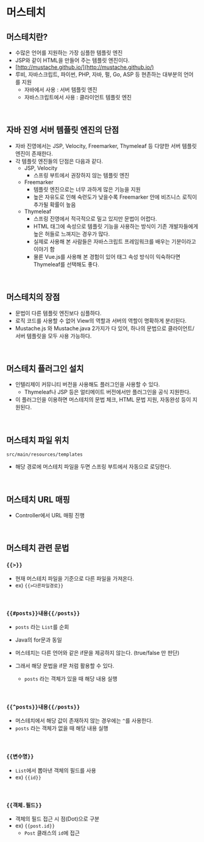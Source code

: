 # 머스테치

## 머스테치란?

- 수많은 언어를 지원하는 가장 심플한 템플릿 엔진
- JSP와 같이 HTML을 만들어 주는 템플릿 엔진이다.
- [http://mustache.github.io/](http://mustache.github.io/)
- 루비, 자바스크립트, 파이썬, PHP, 자바, 펄, Go, ASP 등 현존하는 대부분의 언어를 지원
  - 자바에서 사용 : 서버 템플릿 엔진
  - 자바스크립트에서 사용 : 클라이언트 템플릿 엔진

<br>

## 자바 진영 서버 템플릿 엔진의 단점

- 자바 진영에서는 JSP, Velocity, Freemarker, Thymeleaf 등 다양한 서버 템플릿 엔진이 존재한다.
- 각 템플릿 엔진들의 단점은 다음과 같다.
  - JSP, Velocity
    - 스프링 부트에서 권장하지 않는 템플릿 엔진
  - Freemarker
    - 템플릿 엔진으로는 너무 과하게 많은 기능을 지원
    - 높은 자유도로 인해 숙련도가 낮을수록 Freemarker 안에 비즈니스 로직이 추가될 확률이 높음
  - Thymeleaf
    - 스프링 진영에서 적극적으로 밀고 있지만 문법이 어렵다.
    - HTML 태그에 속성으로 템플릿 기능을 사용하는 방식이 기존 개발자들에게 높은 허들로 느껴지는 경우가 많다.
    - 실제로 사용해 본 사람들은 자바스크립트 프레임워크를 배우는 기분이라고 이야기 함
    - 물론 Vue.js를 사용해 본 경험이 있어 태그 속성 방식이 익숙하다면 Thymeleaf를 선택해도 좋다.
    
<br>

## 머스테치의 장점

- 문법이 다른 템플릿 엔진보다 심플하다.
- 로직 코드를 사용할 수 없어 View의 역할과 서버의 역할이 명확하게 분리된다.
- Mustache.js 와 Mustache.java 2가지가 다 있어, 하나의 문법으로 클라이언트/서버 템플릿을 모두 사용 가능하다.

<br>

## 머스테치 플러그인 설치

- 인텔리제이 커뮤니티 버전을 사용해도 플러그인을 사용할 수 있다.
  - Thymeleaf나 JSP 등은 얼티메이트 버전에서만 플러그인을 공식 지원한다.
- 이 플러그인을 이용하면 머스테치의 문법 체크, HTML 문법 지원, 자동완성 등이 지원된다.

<br>

## 머스테치 파일 위치

`src/main/resources/templates`

- 해당 경로에 머스테치 파일을 두면 스프링 부트에서 자동으로 로딩한다.

<br>

## 머스테치 URL 매핑

- Controller에서 URL 매핑 진행

<br>

## 머스테치 관련 문법

### `{{>}}`

- 현재 머스테치 파일을 기준으로 다른 파일을 가져온다.
- ex) `{{>다른파일경로}}`

<br>

### `{{#posts}}내용{{/posts}}`

- `posts` 라는 `List`를 순회
- Java의 for문과 동일  
  
  
- 머스테치는 다른 언어와 같은 if문을 제공하지 않는다. (true/false 만 판단)
- 그래서 해당 문법을 if문 처럼 활용할 수 있다.
  - `posts` 라는 객체가 있을 때 해당 내용 실행

<br>

### `{{^posts}}내용{{/posts}}`

- 머스테치에서 해당 값이 존재하지 않는 경우에는 `^`를 사용한다.
- `posts` 라는 객체가 없을 때 해당 내용 실행

<br>

### `{{변수명}}`

- `List`에서 뽑아낸 객체의 필드를 사용
- ex) `{{id}}`

<br>

### `{{객체.필드}}`

- 객체의 필드 접근 시 점(Dot)으로 구분
- ex) `{{post.id}}`
  - `Post` 클래스의 `id`에 접근